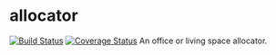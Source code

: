 # allocator
[![Build Status](https://travis-ci.org/andela-ydaniju/allocator.svg?branch=master)](https://travis-ci.org/andela-ydaniju/allocator)  [![Coverage Status](https://coveralls.io/repos/github/andela-ydaniju/allocator/badge.svg?branch=master)](https://coveralls.io/github/andela-ydaniju/allocator?branch=master)
An office or living space allocator.

